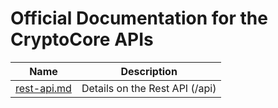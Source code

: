 # Official Documentation for the CryptoCore APIs

| Name | Description |
| ------------ | ------------ |
| [rest-api.md](./rest-api.md) | Details on the Rest API (/api) |
